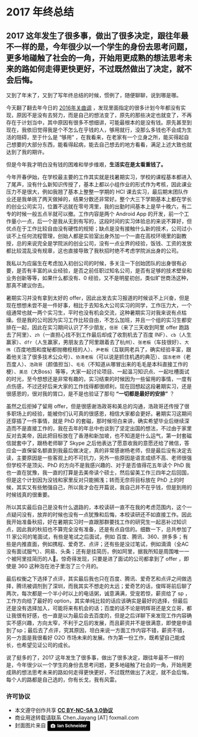 # 2017 年终总结

## 2017 这年发生了很多事，做出了很多决定，跟往年最不一样的是，今年很少以一个学生的身份去思考问题，更多地碰触了社会的一角，开始用更成熟的想法思考未来的路如何走得更快更好，不过既然做出了决定，就不会后悔。

又到了年末了，又到了写年终总结的时候，惯例了，随便聊聊，说到哪是哪。

今天翻了翻去年今日的 [2016年关曲调](https://chenjiayang.me/2016/12/31/new-year-2017/) ，发现里面指定的很多计划今年都没有实现，原因不是没有去努力，而是自己的想法变了，原先的那些决定也就变了，不再存在于计划当中，其中原因有很多不想细讲，可能最根本的是没有钱。原先甚至到现在，我依旧觉得我是个不怎么在乎钱的人，够用就行，没那么多钱也不会成为生活的阻碍，至于什么是 “够用” ，在我看来，在老家有一个立身之所，能买得起自己想要的大部分东西，能看得起病，能去自己想去的地方看看，满足上述大致也就达到了我的期许。

但是今年我才明白没有钱的困难和举步维艰，**生活实在是太看重钱了。**  

今年开春伊始，在学校最主要的工作其实就是找暑期实习，学校的课程基本都进入了尾声，没有什么新知识传授了，基本上都以小组作业的形式作为考核，因此课业压力不是很大，例如我翘了基本上整整一学期的 HCI 课去实习，最后期末团队作业还是我单挑了两天做掉的，结果分数还非常好。整个大三下学期基本上都在学长的创业公司实习，位置不远就在零号湾里，我的出勤时间基本上是早十晚六，有二专的时候一般五点半就可以撤。工作内容是两个 Android App 的开发，前一个工作量小一点，后一个是我从无到有写的，这段时间的实习体验总的来说不算好，但优点在于工作比较自由没有硬性的规矩；缺点是没有接触什么新的技术，公司过小谈不上任何流程管理，创始人都是实验室出身外加一个一直在高校环境里的副教授，总的来说完全是学院派的创业公司，没有一点业界的经验，饭钱、工资的发放都比较混乱没有规章，这也直接导致了我秋招时绝不考虑学院派出身的公司。

我私以为应届生在考虑加入初创公司的时候，多关注一下创始团队的出身很有必要，是否有丰富的从业经验，是否之前任职过知名公司，是否有足够的技术壁垒和业务创新等等，如果什么都没有、0 经验，又不是明星初创，类似旷世商汤这种，那真不建议你去。

暑期实习并没有拿到太好的 offer，因此出发去实习报道的时候谈不上兴奋，但是现在想想未尝不是一件好事，相比于去知名大公司实习的同学，工作压力大，一个组通常也就一两个实习生，平时也没有机会交流，这种暑期实习对我来说有点枯燥。但是我的公司因为实习工作比较自由，不怎么加班，并且一个组的实习生都安排在一起，因此在实习期间认识了不少朋友，`信哥`（来了三天收到阿里 offer 跑路去了阿里）、`zh`（一直担心找不到工作最后却成了收割机去了百度 INF）、`cb`（人生赢家）、`dfr`（人生赢家，男朋友去了阿里跟着去了杭州）、`张老板`（车技很好）、`大伟`（百度地图和度秘都抛橄榄枝的人）、`尹老板`（互联网老兵了，确实经验丰富，跟着他关注了很多技术公众号）、`协清老板`（可以说是抓住机遇的典范）、`国冻老师`（老百度人）、`浩政哥`（颜值担当）、`毛毛`（不知道从哪冒出来的毛毛是本科直接工作的梗）、`美总`（大Boss）等等，大家一起讨论项目、一起温习知识点、一起吐槽面试的时光，至今想想还是非常有趣的，实习结束的时候因为一些留用的事情，一度有点伤感，不过还好后来大家的工作找得都很顺利，现在回想起这段暑期实习，还是很感恩的，很对我的胃口，是不是也验证了那句 **“一切都是最好的安排”** ？

虽然之后拒掉了留用 offer，但是很感谢浩政哥和美总的沟通，浩政哥还传授了很多职场上的经验，能被你们认可真的很感恩，相信大家都会更好。暑期实习这期间还穿插了一件事情，就是 PhD 的套磁，那时候坦白来讲，确实希望毕业后继续深造而不是直接工作的，我在去年的年总中也谈到了坚定出国的想法，不过由于家里反对去美帝，因此把目标放在了香港和新加坡，也不知道是什么运气，第一封套磁信就套中了，跟杨老师聊了 Skype 之后他表达了愿意收我的意愿还给了微信，答应会一直保留名额直到我最后做决定，真的非常感谢杨老师，但是最后没有决定去读，主要原因是一些客观上的不可抗力，另外一些原因是语言成绩不高、老师很强但学校不是顶尖、PhD 的方向不是我感兴趣的、对于是否值得花五年读个 PhD 我也一直在犹豫，我一直的打算是去美帝读个硕士，然后留美工作三四年之后回国，但是这个计划因为没钱和家里反对只能搁浅；转而无奈将目标放在 PhD 上的时候，其实又有些勉强自己，所以我才会在开篇说，我自己并不在乎钱，但是到用的时候钱真的很重要。

所以其实最后自己是没有什么退路的，本校读研一直不在我的考虑范围内，这个一点疑问没有，放弃的时候也没有一点犹豫和后悔，本校读研还不如直接工作。因此我开始准备秋招，好在暑期实习时一直跟那群要找工作的研究生一起恶补过知识点，因此我的秋招也不算完全没有准备，还是有点自信的。细数一下，总共参加了 11 家公司的笔面试，有些是笔试之后面试，例如 百度、腾讯、360、拼多多；有些是内推直面，例如携程、爱奇艺、点评；还有些是没过笔试，例如滴滴（全AC没有面试服气）、网易、头条；还有是挂简历，例如阿里，据我所知是周围唯一一个被阿里挂简历的人🙂。惊奇得发现，只要是进了面试的公司都拿到了 offer ，即使是 360 这种泡在池子里泡了三个月的。

最后权衡之下选择了点评，其实最后我也只在百度、腾讯、爱奇艺和点评之间做选择，腾讯被调剂到了深圳，而我其实不想走的太远；爱奇艺的话，俊晖哥前后聊了两次，每次都是一个半小时以上的电话粥，诚意满满，受宠若惊，薪资给了 sp ，工作方向给了最好的 option，其实单纯比较的话应该确实是最好的选择，但最后还是没有选择加入，可能将来有机会的话；百度的话不论是明辉哥还是文立哥，都让我很有好感，也一直是以为最后会去百度的，但是之后详聊下来发现工作内容确实不感兴趣，方向太窄，不利于之后的发展，而且薪资并不是很满意，即使是申请到了sp；最后去了点评，究其原因，坦白来说一方面工作内容不错，薪资不错，另一方面是我很看好 O2O 市场未来的发展。作为第一份工作，既希望自己能成长，也希望见证公司的成长。

说了挺多的了，2017 这年发生了很多事，做出了很多决定，跟往年最不一样的是，今年很少以一个学生的身份去思考问题，更多地碰触了社会的一角，开始用更成熟的想法思考未来的路如何走得更快更好，不过既然做出了决定，就不会后悔，每个人的路都是自己选的，你有长戈，我有风雷。

### 许可协议
* 本文遵守创作共享 <a href="https://creativecommons.org/licenses/by-nc-sa/3.0/cn/" target="_blank"><b>CC BY-NC-SA 3.0协议</b></a>
* 商业用途转载请联系 Chen.Jiayang [AT] foxmail.com
* 封面图片来自 <a style="background-color:black;color:white;text-decoration:none;padding:4px 6px;font-family:-apple-system, BlinkMacSystemFont, &quot;San Francisco&quot;, &quot;Helvetica Neue&quot;, Helvetica, Ubuntu, Roboto, Noto, &quot;Segoe UI&quot;, Arial, sans-serif;font-size:12px;font-weight:bold;line-height:1.2;display:inline-block;border-radius:3px;" href="https://unsplash.com/@goian?utm_medium=referral&amp;utm_campaign=photographer-credit&amp;utm_content=creditBadge" target="_blank" rel="noopener noreferrer" title="Download free do whatever you want high-resolution photos from Ian Schneider"><span style="display:inline-block;padding:2px 3px;"><svg xmlns="http://www.w3.org/2000/svg" style="height:12px;width:auto;position:relative;vertical-align:middle;top:-1px;fill:white;" viewBox="0 0 32 32"><title>unsplash-logo</title><path d="M20.8 18.1c0 2.7-2.2 4.8-4.8 4.8s-4.8-2.1-4.8-4.8c0-2.7 2.2-4.8 4.8-4.8 2.7.1 4.8 2.2 4.8 4.8zm11.2-7.4v14.9c0 2.3-1.9 4.3-4.3 4.3h-23.4c-2.4 0-4.3-1.9-4.3-4.3v-15c0-2.3 1.9-4.3 4.3-4.3h3.7l.8-2.3c.4-1.1 1.7-2 2.9-2h8.6c1.2 0 2.5.9 2.9 2l.8 2.4h3.7c2.4 0 4.3 1.9 4.3 4.3zm-8.6 7.5c0-4.1-3.3-7.5-7.5-7.5-4.1 0-7.5 3.4-7.5 7.5s3.3 7.5 7.5 7.5c4.2-.1 7.5-3.4 7.5-7.5z"></path></svg></span><span style="display:inline-block;padding:2px 3px;">Ian Schneider</span></a>